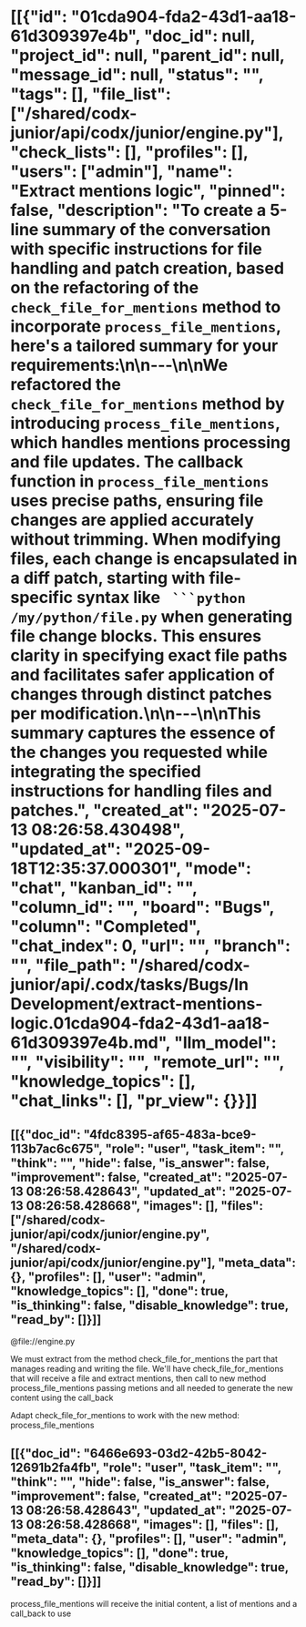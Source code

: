 # [[{"id": "01cda904-fda2-43d1-aa18-61d309397e4b", "doc_id": null, "project_id": null, "parent_id": null, "message_id": null, "status": "", "tags": [], "file_list": ["/shared/codx-junior/api/codx/junior/engine.py"], "check_lists": [], "profiles": [], "users": ["admin"], "name": "Extract mentions logic", "pinned": false, "description": "To create a 5-line summary of the conversation with specific instructions for file handling and patch creation, based on the refactoring of the `check_file_for_mentions` method to incorporate `process_file_mentions`, here's a tailored summary for your requirements:\n\n---\n\nWe refactored the `check_file_for_mentions` method by introducing `process_file_mentions`, which handles mentions processing and file updates. The callback function in `process_file_mentions` uses precise paths, ensuring file changes are applied accurately without trimming. When modifying files, each change is encapsulated in a diff patch, starting with file-specific syntax like ` ```python /my/python/file.py` when generating file change blocks. This ensures clarity in specifying exact file paths and facilitates safer application of changes through distinct patches per modification.\n\n---\n\nThis summary captures the essence of the changes you requested while integrating the specified instructions for handling files and patches.", "created_at": "2025-07-13 08:26:58.430498", "updated_at": "2025-09-18T12:35:37.000301", "mode": "chat", "kanban_id": "", "column_id": "", "board": "Bugs", "column": "Completed", "chat_index": 0, "url": "", "branch": "", "file_path": "/shared/codx-junior/api/.codx/tasks/Bugs/In Development/extract-mentions-logic.01cda904-fda2-43d1-aa18-61d309397e4b.md", "llm_model": "", "visibility": "", "remote_url": "", "knowledge_topics": [], "chat_links": [], "pr_view": {}}]]
## [[{"doc_id": "4fdc8395-af65-483a-bce9-113b7ac6c675", "role": "user", "task_item": "", "think": "", "hide": false, "is_answer": false, "improvement": false, "created_at": "2025-07-13 08:26:58.428643", "updated_at": "2025-07-13 08:26:58.428668", "images": [], "files": ["/shared/codx-junior/api/codx/junior/engine.py", "/shared/codx-junior/api/codx/junior/engine.py"], "meta_data": {}, "profiles": [], "user": "admin", "knowledge_topics": [], "done": true, "is_thinking": false, "disable_knowledge": true, "read_by": []}]]
@file://engine.py


We must extract from the method check_file_for_mentions the part that manages reading and writing the file.
We'll have  check_file_for_mentions that will receive a file and extract mentions, 
then call to new method process_file_mentions passing metions and all needed to generate the new content using the call_back


Adapt check_file_for_mentions to work with the new method: process_file_mentions
## [[{"doc_id": "6466e693-03d2-42b5-8042-12691b2fa4fb", "role": "user", "task_item": "", "think": "", "hide": false, "is_answer": false, "improvement": false, "created_at": "2025-07-13 08:26:58.428643", "updated_at": "2025-07-13 08:26:58.428668", "images": [], "files": [], "meta_data": {}, "profiles": [], "user": "admin", "knowledge_topics": [], "done": true, "is_thinking": false, "disable_knowledge": true, "read_by": []}]]
process_file_mentions will receive the initial content, a list of mentions and a call_back to use 